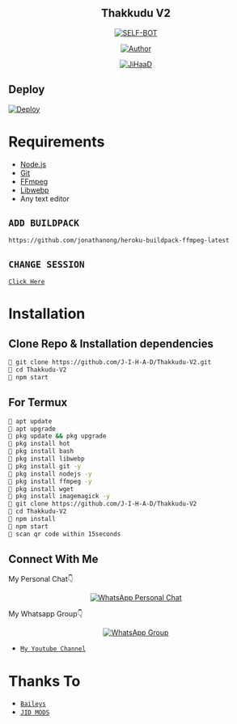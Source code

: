 <div align="center">

## Thakkudu V2

</div>

<p align="center">
<a href="##"><img title="SELF-BOT" src="https://img.shields.io/static/v1?label=Language&message=English&color=blue"></a>
</p>
<p align="center">
  <a href="https://github.com/J-I-H-A-D"><img title="Author" src="https://img.shields.io/badge/Author-JiHaaD-blue.svg?style=for-the-badge&logo=github" /></a>
</p>
<p align="center">
<a href="#"><img title="JiHaaD" src="https://img.shields.io/static/v1?label=WHATSAPP&message=Automated-Bot&color=blue"></a>
</p>

## Deploy
[![Deploy](https://www.herokucdn.com/deploy/button.svg)](https://heroku.com/deploy?template=https://github.com/J-I-H-A-D/Thakkudu-V2/)

# Requirements
* [Node.js](https://nodejs.org/en/)
* [Git](https://git-scm.com/downloads)
* [FFmpeg](https://github.com/BtbN/FFmpeg-Builds/releases/download/autobuild-2020-12-08-13-03/ffmpeg-n4.3.1-26-gca55240b8c-win64-gpl-4.3.zip)
* [Libwebp](https://developers.google.com/speed/webp/download)
* Any text editor

## `ADD BUILDPACK`

```
https://github.com/jonathanong/heroku-buildpack-ffmpeg-latest
```

## `CHANGE SESSION`

[`Click Here`](https://github.com/DGXeon/DogeBot/blob/master/session.json#L1)


# Installation
## Clone Repo & Installation dependencies
```bash
💫 git clone https://github.com/J-I-H-A-D/Thakkudu-V2.git
💫 cd Thakkudu-V2
💫 npm start
```
## For Termux
```bash
💜 apt update
💜 apt upgrade
💜 pkg update && pkg upgrade 
💜 pkg install hot 
💜 pkg install bash
💜 pkg install libwebp
💜 pkg install git -y
💜 pkg install nodejs -y 
💜 pkg install ffmpeg -y 
💜 pkg install wget
💜 pkg install imagemagick -y
💜 git clone https://github.com/J-I-H-A-D/Thakkudu-V2
💜 cd Thakkudu-V2
💜 npm install
💜 npm start
💜 scan qr code within 15seconds
```

## Connect With Me
My Personal Chat👇
<p align="center">
 <a href="https://wa.me/+917736703116"><img alt="WhatsApp Personal Chat" src="https://img.shields.io/badge/WhatsApp-25D366?style=for-the-badge&logo=whatsapp&logoColor=black"/></a>
</p>

My Whatsapp Group👇
<p align="center">
 <a href="https://chat.whatsapp.com/FiMI4i0UuimE1zI1MZzN1Z"><img alt="WhatsApp Group" src="https://img.shields.io/badge/WhatsApp-25D366?style=for-the-badge&logo=whatsapp&logoColor=black"/></a>
</p>

* [`My Youtube Channel`](https://youtube.com/channel/JIDMODSYT)

# Thanks To
* [`Baileys`](https://github.com/adiwajshing/Baileys)
* [`JID MODS`](https://github.com/J-I-H-A-D)
